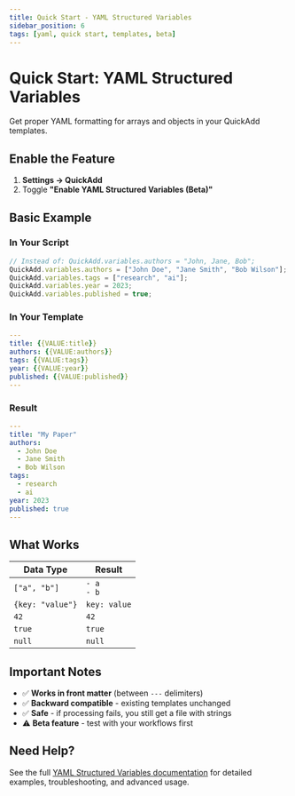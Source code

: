 ```yaml
---
title: Quick Start - YAML Structured Variables
sidebar_position: 6
tags: [yaml, quick start, templates, beta]
---
```


# Quick Start: YAML Structured Variables

Get proper YAML formatting for arrays and objects in your QuickAdd templates.

## Enable the Feature

1. **Settings → QuickAdd**
2. Toggle **"Enable YAML Structured Variables (Beta)"**

## Basic Example

### In Your Script
```javascript
// Instead of: QuickAdd.variables.authors = "John, Jane, Bob";
QuickAdd.variables.authors = ["John Doe", "Jane Smith", "Bob Wilson"];
QuickAdd.variables.tags = ["research", "ai"];
QuickAdd.variables.year = 2023;
QuickAdd.variables.published = true;
```

### In Your Template
```yaml
---
title: {{VALUE:title}}
authors: {{VALUE:authors}}
tags: {{VALUE:tags}}
year: {{VALUE:year}}
published: {{VALUE:published}}
---
```

### Result
```yaml
---
title: "My Paper"
authors:
  - John Doe
  - Jane Smith
  - Bob Wilson
tags:
  - research
  - ai
year: 2023
published: true
---
```

## What Works

| Data Type | Result |
|-----------|---------|
| `["a", "b"]` | `- a`<br>`- b` |
| `{key: "value"}` | `key: value` |
| `42` | `42` |
| `true` | `true` |
| `null` | `null` |

## Important Notes

- ✅ **Works in front matter** (between `---` delimiters)
- ✅ **Backward compatible** - existing templates unchanged
- ✅ **Safe** - if processing fails, you still get a file with strings
- ⚠️ **Beta feature** - test with your workflows first

## Need Help?

See the full [YAML Structured Variables documentation](YAMLStructuredVariables.md) for detailed examples, troubleshooting, and advanced usage.
